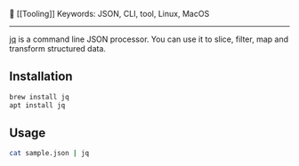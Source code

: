 📂 [[Tooling]]
Keywords: JSON, CLI, tool, Linux, MacOS

----
[jq](https://stedolan.github.io/jq/?ref=its-foss) is a command line JSON processor. You can use it to slice, filter, map and transform structured data.
## Installation
```bash
brew install jq
apt install jq
```
## Usage
```bash
cat sample.json | jq
```
